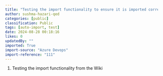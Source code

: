 ```yaml
---
title: "Testing the import functionality to ensure it is imported correctly from the wiki"
author: sushma-hazari-qed
categories: [public]
classification: Public
tags: [auto-import, test]
date: 2024-08-28 00:18:16
likes: 0
updatedBy: ""
imported: True 
import-source: "Azure Devops"
import-reference: "111"
---
```


1. Testing the import functionality from the Wiki